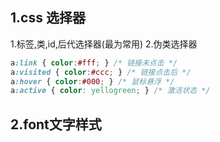 ## 1.css 选择器
1.标签,类,id,后代选择器(最为常用)
2.伪类选择器
```css
a:link { color:#fff; } /* 链接未点击 */
a:visited { color:#ccc; } /* 链接点击后 */
a:hover { color:#000; } /* 鼠标悬浮 */
a:active { color: yellogreen; } /* 激活状态 */
```
## 2.font文字样式
